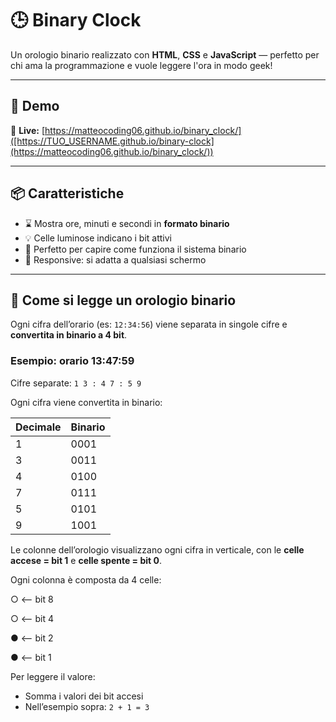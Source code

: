 # 🕒 Binary Clock

Un orologio binario realizzato con **HTML**, **CSS** e **JavaScript** — perfetto per chi ama la programmazione e vuole leggere l'ora in modo geek!


---

## 🚀 Demo

🔗 **Live:** [https://matteocoding06.github.io/binary_clock/]([https://TUO_USERNAME.github.io/binary-clock](https://matteocoding06.github.io/binary_clock/))

---

## 📦 Caratteristiche

- ⌛ Mostra ore, minuti e secondi in **formato binario**
- 💡 Celle luminose indicano i bit attivi
- 🧠 Perfetto per capire come funziona il sistema binario
- 📱 Responsive: si adatta a qualsiasi schermo

---

## 🧾 Come si legge un orologio binario

Ogni cifra dell’orario (es: `12:34:56`) viene separata in singole cifre e **convertita in binario a 4 bit**.

### Esempio: orario 13:47:59

Cifre separate: `1 3 : 4 7 : 5 9`

Ogni cifra viene convertita in binario:

| Decimale | Binario |
|----------|---------|
| 1        | 0001    |
| 3        | 0011    |
| 4        | 0100    |
| 7        | 0111    |
| 5        | 0101    |
| 9        | 1001    |

Le colonne dell’orologio visualizzano ogni cifra in verticale, con le **celle accese = bit 1** e **celle spente = bit 0**.

Ogni colonna è composta da 4 celle:

○ <-- bit 8

○ <-- bit 4

● <-- bit 2

● <-- bit 1


Per leggere il valore:
- Somma i valori dei bit accesi
- Nell’esempio sopra: `2 + 1 = 3`

  

